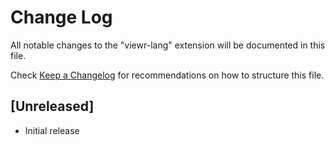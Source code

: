 # Change Log

All notable changes to the "viewr-lang" extension will be documented in this file.

Check [Keep a Changelog](http://keepachangelog.com/) for recommendations on how to structure this file.

## [Unreleased]

- Initial release